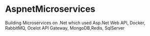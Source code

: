 # AspnetMicroservices
Building Microservices on .Net which used Asp.Net Web API, Docker, RabbitMQ, Ocelot API Gateway, MongoDB,Redis, SqlServer
